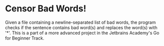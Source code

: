# Censor Bad Words!

Given a file containing a newline-separated list of bad words, the program checks if the sentence contains bad word(s) and replaces the word(s) with '*'. This is a part of a more advanced project in the Jetbrains Academy's Go for Beginner Track. 